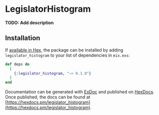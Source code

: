 # LegislatorHistogram

**TODO: Add description**

## Installation

If [available in Hex](https://hex.pm/docs/publish), the package can be installed
by adding `legislator_histogram` to your list of dependencies in `mix.exs`:

```elixir
def deps do
  [
    {:legislator_histogram, "~> 0.1.0"}
  ]
end
```

Documentation can be generated with [ExDoc](https://github.com/elixir-lang/ex_doc)
and published on [HexDocs](https://hexdocs.pm). Once published, the docs can
be found at [https://hexdocs.pm/legislator_histogram](https://hexdocs.pm/legislator_histogram).

